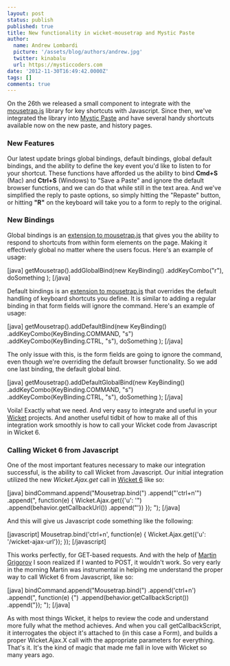 ```yaml
---
layout: post
status: publish
published: true
title: New functionality in wicket-mousetrap and Mystic Paste
author:
  name: Andrew Lombardi
  picture: '/assets/blog/authors/andrew.jpg'
  twitter: kinabalu
  url: https://mysticcoders.com
date: '2012-11-30T16:49:42.0000Z'
tags: []
comments: true
---
```

On the 26th we released a small component to integrate with the <a href="http://craig.is/killing/mice">mousetrap.js</a> library for key shortcuts with Javascript.  Since then, we've integrated the library into <a href="http://mysticpaste.com">Mystic Paste</a> and have several handy shortcuts available now on the new paste, and history pages.

<h3>New Features</h3>
Our latest update brings global bindings, default bindings, global default bindings, and the ability to define the key event you'd like to listen to for your shortcut.  These functions have afforded us the ability to bind <strong>Cmd+S</strong> (Mac) and <strong>Ctrl+S</strong> (Windows) to "Save a Paste" and ignore the default browser functions, and we can do that while still in the text area.  And we've simplified the reply to paste options, so simply hitting the "Repaste" button, or hitting <strong>"R"</strong> on the keyboard will take you to a form to reply to the original.

<h3>New Bindings</h3>
Global bindings is an <a href="https://gist.github.com/3885446">extension to mousetrap.js</a> that gives you the ability to respond to shortcuts from within form elements on the page.  Making it effectively global no matter where the users focus.  Here's an example of usage:

[java]
getMousetrap().addGlobalBind(new KeyBinding()
    .addKeyCombo(&quot;r&quot;),
    doSomething
);
[/java]

Default bindings is an <a href="https://gist.github.com/3885446">extension to mousetrap.js</a> that overrides the default handling of keyboard shortcuts you define.  It is similar to adding a regular binding in that form fields will ignore the command.  Here's an example of usage:

[java]
getMousetrap().addDefaultBind(new KeyBinding()
    .addKeyCombo(KeyBinding.COMMAND, &quot;s&quot;)
    .addKeyCombo(KeyBinding.CTRL, &quot;s&quot;),
    doSomething
);
[/java]

The only issue with this, is the form fields are going to ignore the command, even though we're overriding the default browser functionality.  So we add one last binding, the default global bind.

[java]
getMousetrap().addDefaultGlobalBind(new KeyBinding()
    .addKeyCombo(KeyBinding.COMMAND, &quot;s&quot;)
    .addKeyCombo(KeyBinding.CTRL, &quot;s&quot;),
    doSomething
);
[/java]

Voila!  Exactly what we need.  And very easy to integrate and useful in your <a href="http://wicket.apache.org">Wicket</a> projects.  And another useful tidbit of how to make all of this integration work smoothly is how to call your Wicket code from Javascript in Wicket 6.

<h3>Calling Wicket 6 from Javascript</h3>
One of the most important features necessary to make our integration successful, is the ability to call Wicket from Javascript.  Our initial integration utilized the new <em>Wicket.Ajax.get</em> call in <a href="http://wicket.apache.org">Wicket 6</a> like so:

[java]
bindCommand.append(&quot;Mousetrap.bind(&quot;)
    .append(&quot;'ctrl+n'&quot;)
    .append(&quot;, function(e) { Wicket.Ajax.get({'u': '&quot;)
    .append(behavior.getCallbackUrl())
    .append(&quot;'}) });
&quot;);
[/java]

And this will give us Javascript code something like the following:

[javascript]
    Mousetrap.bind('ctrl+n', function(e) { Wicket.Ajax.get({'u': '/wicket-ajax-url'}); });
[/javascript]

This works perfectly, for GET-based requests.  And with the help of <a href="https://github.com/martin-g">Martin Grigorov</a> I soon realized if I wanted to POST, it wouldn't work.  So very early in the morning Martin was instrumental in helping me understand the proper way to call Wicket 6 from Javascript, like so:

[java]
bindCommand.append(&quot;Mousetrap.bind(&quot;)
    .append('ctrl+n')
    .append(&quot;, function(e) {&quot;)
    .append(behavior.getCallbackScript())
    .append(&quot;});
&quot;);
[/java]

As with most things Wicket, it helps to review the code and understand more fully what the method achieves.  And when you call getCallbackScript, it interrogates the object it's attached to (in this case a Form), and builds a proper Wicket.Ajax.X call with the appropriate parameters for everything.  That's it.  It's the kind of magic that made me fall in love with Wicket so many years ago.

